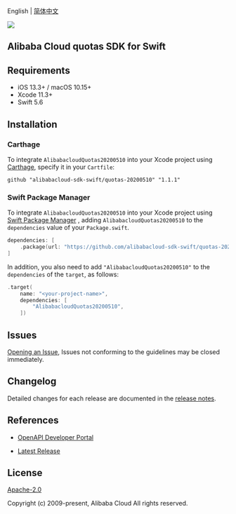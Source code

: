 English | [简体中文](README-CN.md)

![](https://aliyunsdk-pages.alicdn.com/icons/AlibabaCloud.svg)

## Alibaba Cloud quotas SDK for Swift

## Requirements

- iOS 13.3+ / macOS 10.15+
- Xcode 11.3+
- Swift 5.6

## Installation

### Carthage

To integrate `AlibabacloudQuotas20200510` into your Xcode project using [Carthage](https://github.com/Carthage/Carthage), specify it in your `Cartfile`:

```ogdl
github "alibabacloud-sdk-swift/quotas-20200510" "1.1.1"
```

### Swift Package Manager

To integrate `AlibabacloudQuotas20200510` into your Xcode project using [Swift Package Manager](https://swift.org/package-manager/) , adding `AlibabacloudQuotas20200510` to the `dependencies` value of your `Package.swift`.

```swift
dependencies: [
    .package(url: "https://github.com/alibabacloud-sdk-swift/quotas-20200510.git", from: "1.1.1")
]
```

In addition, you also need to add `"AlibabacloudQuotas20200510"` to the `dependencies` of the `target`, as follows:

```swift
.target(
    name: "<your-project-name>",
    dependencies: [
        "AlibabacloudQuotas20200510",
    ])
```

## Issues

[Opening an Issue](https://github.com/alibabacloud-sdk-swift/quotas-20200510/issues/new), Issues not conforming to the guidelines may be closed immediately.

## Changelog

Detailed changes for each release are documented in the [release notes](./ChangeLog.txt).

## References

* [OpenAPI Developer Portal](https://next.api.alibabacloud.com/home)
- [Latest Release](https://github.com/alibabacloud-sdk-swift/quotas-20200510)

## License

[Apache-2.0](http://www.apache.org/licenses/LICENSE-2.0)

Copyright (c) 2009-present, Alibaba Cloud All rights reserved.
